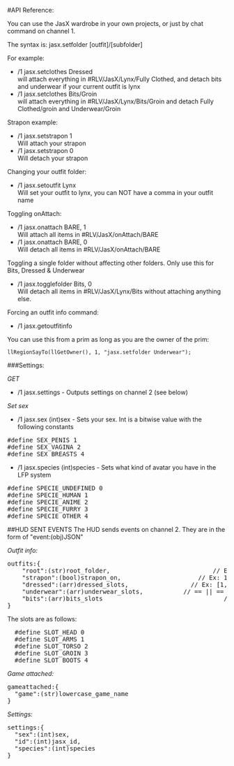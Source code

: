 #API Reference:

You can use the JasX wardrobe in your own projects, or just by chat command on channel 1.

The syntax is: jasx.setfolder [outfit]/[subfolder]

For example: 
- /1 jasx.setclothes Dressed<br />
  will attach everything in #RLV/JasX/Lynx/Fully Clothed, and detach bits and underwear if your current outfit is lynx
- /1 jasx.setclothes Bits/Groin<br />
    will attach everything in #RLV/JasX/Lynx/Bits/Groin and detach Fully Clothed/groin and Underwear/Groin

Strapon example:
- /1 jasx.setstrapon 1<br />
Will attach your strapon
- /1 jasx.setstrapon 0<br />
Will detach your strapon

Changing your outfit folder:
- /1 jasx.setoutfit Lynx<br />
Will set your outfit to lynx, you can NOT have a comma in your outfit name

Toggling onAttach:
- /1 jasx.onattach BARE, 1<br />
Will attach all items in #RLV/JasX/onAttach/BARE
- /1 jasx.onattach BARE, 0<br />
Will detach all items in #RLV/JasX/onAttach/BARE
    
Toggling a single folder without affecting other folders. Only use this for Bits, Dressed & Underwear
- /1 jasx.togglefolder Bits, 0<br />
Will detach all items in #RLV/JasX/Lynx/Bits without attaching anything else.

Forcing an outfit info command:
- /1 jasx.getoutfitinfo
    
You can use this from a prim as long as you are the owner of the prim:

``llRegionSayTo(llGetOwner(), 1, "jasx.setfolder Underwear");``
    


###Settings:
    
*GET*
- /1 jasx.settings - Outputs settings on channel 2 (see below)

*Set sex*
- /1 jasx.sex (int)sex - Sets your sex. Int is a bitwise value with the following constants
<pre>
#define SEX_PENIS 1
#define SEX_VAGINA 2
#define SEX_BREASTS 4
</pre>
- /1 jasx.species (int)species - Sets what kind of avatar you have in the LFP system
<pre>
#define SPECIE_UNDEFINED 0
#define SPECIE_HUMAN 1
#define SPECIE_ANIME 2
#define SPECIE_FURRY 3
#define SPECIE_OTHER 4
</pre>    
    
##HUD SENT EVENTS
The HUD sends events on channel 2. They are in the form of "event:(obj)JSON"

*Outfit info:*
<pre>
outfits:{
    "root":(str)root_folder,                            // Ex: Lynx
    "strapon":(bool)strapon_on,                     // Ex: 1
    "dressed":(arr)dressed_slots,                 // Ex: [1,1,1,0,1]  (( All but groin is dressed ))
    "underwear":(arr)underwear_slots,           // == || == For underwear
    "bits":(arr)bits_slots                                 // == || == For Bits
}
</pre>

The slots are as follows:
<pre>
  #define SLOT_HEAD 0
  #define SLOT_ARMS 1
  #define SLOT_TORSO 2
  #define SLOT_GROIN 3
  #define SLOT_BOOTS 4
</pre>

*Game attached:*
<pre>
gameattached:{
  "game":(str)lowercase_game_name
}
</pre>

*Settings:*
<pre>
settings:{
  "sex":(int)sex,
  "id":(int)jasx_id,
  "species":(int)species
}
</pre>
